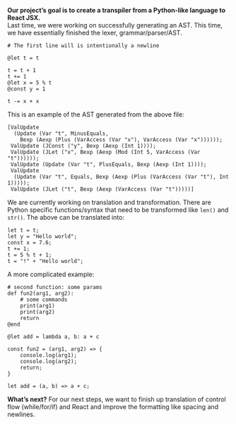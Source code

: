**Our project’s goal is to create a transpiler from a Python-like language to React JSX.**\
Last time, we were working on successfully generating an AST. This time, we have essentially finished the lexer, grammar/parser/AST.
```
# The first line will is intentionally a newline 

@let t = t

t = t + 1
t += 1
@let x = 5 % t
@const y = 1

t -= x + x
```
This is an example of the AST generated from the above file:
```
[ValUpdate
  (Update (Var "t", MinusEquals,
    Bexp (Aexp (Plus (VarAccess (Var "x"), VarAccess (Var "x"))))));
 ValUpdate (JConst ("y", Bexp (Aexp (Int 1))));
 ValUpdate (JLet ("x", Bexp (Aexp (Mod (Int 5, VarAccess (Var "t"))))));
 ValUpdate (Update (Var "t", PlusEquals, Bexp (Aexp (Int 1))));
 ValUpdate
  (Update (Var "t", Equals, Bexp (Aexp (Plus (VarAccess (Var "t"), Int 1)))));
 ValUpdate (JLet ("t", Bexp (Aexp (VarAccess (Var "t")))))]
```
We are currently working on translation and transformation. There are Python specific functions/syntax that need to be transformed like `len()` and `str()`. The above can be translated into: 
```
let t = t;
let y = "Hello world";
const x = 7.6;
t += 1;
t = 5 % t + 1;
t = "!" + "Hello world";
```
A more complicated example:
```
# second function: some params
def fun2(arg1, arg2):
    # some commands
    print(arg1)
    print(arg2)
    return
@end

@let add = lambda a, b: a + c
```

```
const fun2 = (arg1, arg2) => {
    console.log(arg1);
    console.log(arg2);
    return;
}

let add = (a, b) => a + c;
```

**What’s next?** For our next steps, we want to finish up translation of control flow (while/for/if) and React and improve the formatting like spacing and newlines. 
